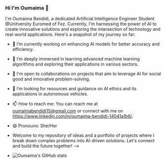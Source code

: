 ### Hi I'm Oumaima  👋

I'm Oumaima Bendidi, a dedicated Artificial Intelligence Engineer Student  @Unitversity Euromed of Fez. Currently, I'm harnessing the power of AI to create innovative solutions and exploring the intersection of technology and real-world applications. Here's a snapshot of my journey so far:

- 🔭 I’m currently working on enhancing AI models for better accuracy and efficiency.
- 🌱 I’m deeply immersed in learning advanced machine learning algorithms and exploring their applications in various sectors.
- 👯 I'm open to collaborations on projects that aim to leverage AI for social good and innovative problem-solving.
- 🤔 I’m looking for resources and guidance on AI ethics and its applications in autonomous vehicles.
- 📫 How to reach me: You can reach me at oumaimabendidi15@gmail.com or connect with me on https://www.linkedin.com/in/oumaima-bendidi-14041a1b6/.
- 😄 Pronouns: She/Her

- Welcome to my repository of ideas and a portfolio of projects where I break down complex problems into AI-driven solutions. Let's connect and build the future together!
-->

- ![Oumaima's GitHub stats](https://github-readme-stats.vercel.app/api?username=oumaimasandbox=true&theme=radical)
